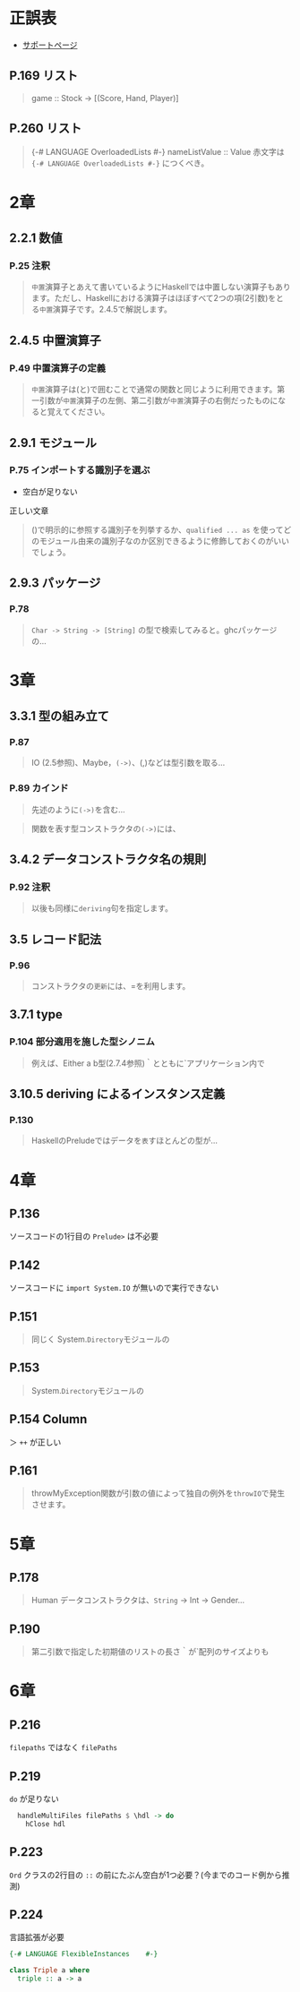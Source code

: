 # 正誤表

- [サポートページ](http://gihyo.jp/book/2017/978-4-7741-9237-6/support)

## P.169 リスト

> game :: Stock -> [(Score, Hand, Player)]

## P.260 リスト

> {-# LANGUAGE OverloadedLists #-}
> nameListValue :: Value
赤文字は `{-# LANGUAGE OverloadedLists #-}` につくべき。

# 2章
## 2.2.1 数値
### P.25 注釈

> `中置`演算子とあえて書いているようにHaskellでは中置しない演算子もあります。ただし、Haskellにおける演算子はほぼすべて2つの項(2引数)をとる`中置`演算子です。2.4.5で解説します。

## 2.4.5 中置演算子
### P.49 中置演算子の定義

> `中置`演算子は(と)で囲むことで通常の関数と同じように利用できます。第一引数が`中置`演算子の左側、第二引数が`中置`演算子の右側だったものになると覚えてください。

## 2.9.1 モジュール
### P.75 インポートする識別子を選ぶ
- 空白が足りない

正しい文章
> ()で明示的に参照する識別子を列挙するか、`qualified ... as` を使ってどのモジュール由来の識別子なのか区別できるように修飾しておくのがいいでしょう。

## 2.9.3 パッケージ
### P.78

> `Char -> String -> [String]` の型で検索してみると。ghcパッケージの...

# 3章
## 3.3.1 型の組み立て
### P.87

> IO (2.5参照)、Maybe，`(->)`、(,)などは型引数を取る...

### P.89 カインド
> 先述のように`(->)`を含む...

> 関数を表す型コンストラクタの`(->)`には、

## 3.4.2 データコンストラクタ名の規則
### P.92 注釈

> 以後も同様に`deriving`句を指定します。

## 3.5 レコード記法
### P.96

> コンストラクタの`更新`には、=を利用します。

## 3.7.1 type
### P.104 部分適用を施した型シノニム

> 例えば、Either a b型(2.7.4参照)｀とともに`アプリケーション内で

## 3.10.5 deriving によるインスタンス定義
### P.130

> HaskellのPreludeではデータを`表`すほとんどの型が...

# 4章
## P.136

ソースコードの1行目の `Prelude>` は不必要

## P.142
ソースコードに `import System.IO` が無いので実行できない

## P.151

> 同じく System.`Directory`モジュールの

## P.153

> System.`Directory`モジュールの

## P.154 Column

＞ `++` が正しい

## P.161

> throwMyException関数が引数の値によって独自の例外を`throwIO`で発生させます。

# 5章
## P.178

> Human データコンストラクタは、`String` -> Int -> Gender...

## P.190

> 第二引数で指定した初期値のリストの長さ｀が`配列のサイズよりも

# 6章
## P.216

`filepaths` ではなく `filePaths`

## P.219

`do` が足りない

```haskell
  handleMultiFiles filePaths $ \hdl -> do
    hClose hdl
```

## P.223

`Ord` クラスの2行目の `::` の前にたぶん空白が1つ必要？(今までのコード例から推測)

## P.224
言語拡張が必要

```haskell
{-# LANGUAGE FlexibleInstances    #-}

class Triple a where
  triple :: a -> a
```